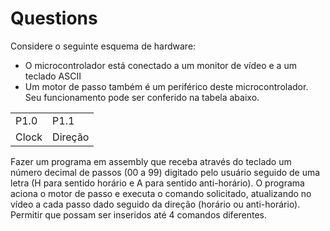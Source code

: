# Questions

Considere o seguinte esquema de hardware:

 * O microcontrolador está conectado a um monitor de vídeo e a um teclado ASCII
 * Um motor de passo também é um periférico deste microcontrolador. Seu funcionamento pode ser conferido na tabela abaixo.
 
 <table>
    <tr>
        <td>P1.0</td>
        <td>P1.1</td>
    </tr>
    <tr>
        <td>Clock</td>
        <td>Direção</td>
    </tr>
 </table>

Fazer um programa em assembly que receba através do teclado um número decimal de passos (00 a 99) digitado pelo usuário seguido de uma letra (H para sentido horário e A para sentido anti-horário).
O programa aciona o motor de passo e executa o comando solicitado, atualizando no vídeo a cada passo dado seguido da direção (horário ou anti-horário).
Permitir que possam ser inseridos até 4 comandos diferentes.
